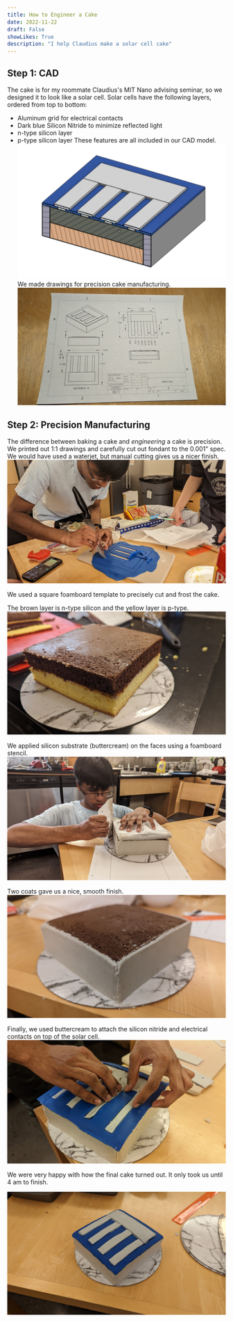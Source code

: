 ```yaml
---
title: How to Engineer a Cake
date: 2022-11-22
draft: False
showLikes: True
description: "I help Claudius make a solar cell cake"
---
```


## Step 1: CAD
The cake is for my roommate Claudius's MIT Nano advising seminar, so we designed it to look like a solar cell. 
Solar cells have the following layers, ordered from top to bottom:
 - Aluminum grid for electrical contacts
 - Dark blue Silicon Nitride to minimize reflected light
 - n-type silicon layer
 - p-type silicon layer
These features are all included in our CAD model. 
![Cake CAD](images/cake_cad.png)
We made drawings for precision cake manufacturing.
![Cake Drawing](images/drawing.jpg)

## Step 2: Precision Manufacturing
The difference between baking a cake and *engineering* a cake is precision. We printed out 1:1 drawings and carefully cut out fondant to the 0.001" spec. We would have used a waterjet, but manual cutting gives us a nicer finish.
![Fondant Cutting](images/fondant_cutting.jpg)

We used a square foamboard template to precisely cut and frost the cake. 

The brown layer is n-type silicon and the yellow layer is p-type.
![Unfrosted Cake](images/unfrosted.jpg)

We applied silicon substrate (buttercream) on the faces using a foamboard stencil.
![Stencil Frosting](images/stencil.jpg)

Two coats gave us a nice, smooth finish.
![Frosted](images/frosted.jpg)

Finally, we used buttercream to attach the silicon nitride and electrical contacts on top of the solar cell.
![Fondant Application](images/fondant_application.jpg)

We were very happy with how the final cake turned out. It only took us until 4 am to finish.

![Cake](images/cake.jpg)